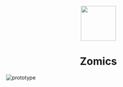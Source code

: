 <p align="center">
  <img src="https://user-images.githubusercontent.com/97570002/230484096-5ca93998-dcdd-4d90-858a-ad0d53b8802f.png" style="width: 10vw; min-width: 330px;"/>
</p>

<div align="center">
  
# Zomics
</div>

![prototype](https://user-images.githubusercontent.com/46846848/230488725-da87b03d-4449-4e4b-b301-8ceb7ad8f2b4.png)
